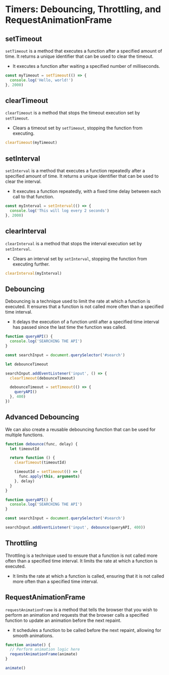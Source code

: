 # Timers: Debouncing, Throttling, and RequestAnimationFrame

## setTimeout

`setTimeout` is a method that executes a function after a specified amount of time. It returns a unique identifier that can be used to clear the timeout.

- It executes a function after waiting a specified number of milliseconds.

```javascript
const myTimeout = setTimeout(() => {
  console.log('Hello, world!')
}, 2000)
```

## clearTimeout

`clearTimeout` is a method that stops the timeout execution set by `setTimeout`.

- Clears a timeout set by `setTimeout`, stopping the function from executing.

```javascript
clearTimeout(myTimeout)
```

## setInterval

`setInterval` is a method that executes a function repeatedly after a specified amount of time. It returns a unique identifier that can be used to clear the interval.

- It executes a function repeatedly, with a fixed time delay between each call to that function.

```javascript
const myInterval = setInterval(() => {
  console.log('This will log every 2 seconds')
}, 2000)
```

## clearInterval

`clearInterval` is a method that stops the interval execution set by `setInterval`.

- Clears an interval set by `setInterval`, stopping the function from executing further.

```javascript
clearInterval(myInterval)
```

## Debouncing

Debouncing is a technique used to limit the rate at which a function is executed. It ensures that a function is not called more often than a specified time interval.

- It delays the execution of a function until after a specified time interval has passed since the last time the function was called.

```javascript
function queryAPI() {
  console.log('SEARCHING THE API')
}

const searchInput = document.querySelector('#search')

let debounceTimeout

searchInput.addEventListener('input', () => {
  clearTimeout(debounceTimeout)

  debounceTimeout = setTimeout(() => {
    queryAPI()
  }, 400)
})
```

## Advanced Debouncing

We can also create a reusable debouncing function that can be used for multiple functions.

```javascript
function debounce(func, delay) {
  let timeoutId

  return function () {
    clearTimeout(timeoutId)

    timeoutId = setTimeout(() => {
      func.apply(this, arguments)
    }, delay)
  }
}

function queryAPI() {
  console.log('SEARCHING THE API')
}

const searchInput = document.querySelector('#search')

searchInput.addEventListener('input', debounce(queryAPI, 400))
```

## Throttling

Throttling is a technique used to ensure that a function is not called more often than a specified time interval. It limits the rate at which a function is executed.

- It limits the rate at which a function is called, ensuring that it is not called more often than a specified time interval.

## RequestAnimationFrame

`requestAnimationFrame` is a method that tells the browser that you wish to perform an animation and requests that the browser calls a specified function to update an animation before the next repaint.

- It schedules a function to be called before the next repaint, allowing for smooth animations.

```javascript
function animate() {
  // Perform animation logic here
  requestAnimationFrame(animate)
}

animate()
```
